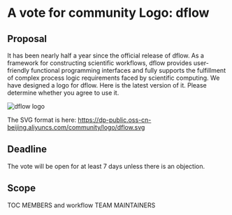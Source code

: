 # A vote for community Logo: dflow
 
## Proposal
It has been nearly half a year since the official release of dflow. As a framework for constructing scientific workflows, dflow provides user-friendly functional programming interfaces and fully supports the fulfillment of complex process logic requirements faced by scientific computing. We have designed a logo for dflow. Here is the latest version of it. Please determine whether you agree to use it. 

![dflow logo](https://dp-public.oss-cn-beijing.aliyuncs.com/community/logo/dflow.jpg)

The SVG format is here: https://dp-public.oss-cn-beijing.aliyuncs.com/community/logo/dflow.svg

  
## Deadline
The vote will be open for at least 7 days unless there is an objection.

## Scope
TOC MEMBERS and workflow TEAM MAINTAINERS
